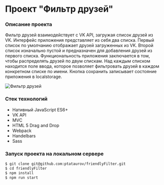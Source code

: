 # Проект "Фильтр друзей"

### Описание проекта

Фильтр друзей взаимодействует с VK API, загружая список друзей из VK. Интерфейс приложения представляет из себя два списка. Первый список по умолчанию отображает друзей загруженных из VK. Второй список изначально пустой и предназначен для добавления друзей из первого списка. Функциональность приложения заключается в том, чтобы распределять друзей по двум спискам. Над каждым списком находится поле ввода, которое позволяет фильтровать друзей в каждом конкретном списке по имени. Кнопка сохранить записывает состояние приложения в localstorage.

![Фильтр друзей](https://media.giphy.com/media/too1W1NNtbH2MGp1kL/giphy.gif)


### Стек технологий
- Нативный JavaScript ES6+
- VK API
- MVC
- HTML 5 Drag and Drop
- Webpack
- Handelbars
- Sass


### Запуск проекта на локальном сервере

```sh
$ git clone git@github.com:ptataurov/friendlyFilter.git
$ cd friendlyFilter
$ npm install
$ npm run start
```


